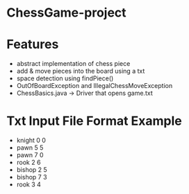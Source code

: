# ChessGame-project

# Features
- abstract implementation of chess piece
- add & move pieces into the board using a txt
- space detection using findPiece()
- OutOfBoardException and IllegalChessMoveException
- ChessBasics.java -> Driver that opens game.txt

# Txt Input File Format Example
- knight 0 0
- pawn 5 5
- pawn 7 0
- rook 2 6
- bishop 2 5 
- bishop 7 3
- rook 3 4

